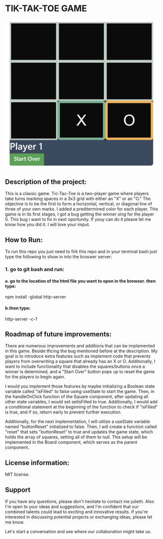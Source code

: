# TIK-TAK-TOE GAME

![alt text](image.png)

## Description of the project:
 This is a classic game. Tic-Tac-Toe is a two-player game where players take turns marking spaces in a 3x3 grid with either an "X" or an "O." The objective is to be the first to form a horizontal, vertical, or diagonal line of three of your own marks. I added a preditermined color for each player. This game is in its first stages, I got a bug getting the winner sing for the player 0. This bug i want to fix in next oportunity. If youy can do it please let me know how you did it. I will love your imput.

## How to Run:
To run this repo you just need to firk this repo and in your terminal bash just type the following to show in into the broswer server:

### 1. go to git bash and run:
#### a. go to the location of the html file you want to open in the browser. then type:
npm install -global http-server
#### b.then type:
http-server -c-1


## Roadmap of future improvements:
There are numerous improvements and additions that can be implemented in this game. Beside tficing the bug mentioned before at the description. My goal is to introduce extra features such as implement code that prevents players from overwriting a square that already has an X or O. Additionally, I want to include functionality that disables the squares/buttons once a winner is determined, and a "Start Over" button pops up to reset the game for the players to begin again.

I would you implement those features by maybe initializing a Boolean state variable called "isFilled" to false using useState to start the game. Then, in the handleOnClick function of the Square component, after updating all other state variables, I would set setIsFilled to true. Additionally, I would add a conditional statement at the beginning of the function to check if "isFilled" is true, and if so, return early to prevent further execution.

Additionally, for the next implementation, I will utilize a useState variable named "buttonReset" initialized to false. Then, I will create a function called "reset" that sets "buttonReset" to true and updates the game state, which holds the array of squares, setting all of them to null. This setup will be implemented in the Board component, which serves as the parent component.

## License information:
MIT license.

## Support
If you have any questions, please don't hesitate to contact me julieth. Also I'm open to your ideas and suggestions, and I'm confident that our combined talents could lead to exciting and innovative results. If you're interested in discussing potential projects or exchanging ideas, please let me know.

Let's start a conversation and see where our collaboration might take us.
